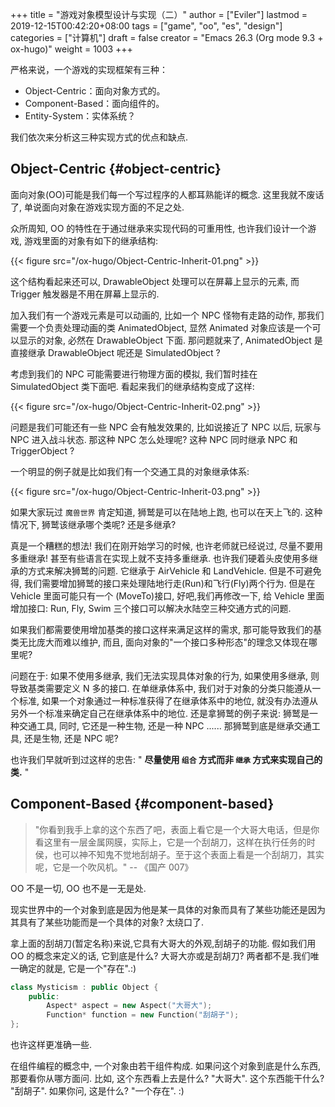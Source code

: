 +++
title = "游戏对象模型设计与实现（二）"
author = ["Eviler"]
lastmod = 2019-12-15T00:42:20+08:00
tags = ["game", "oo", "es", "design"]
categories = ["计算机"]
draft = false
creator = "Emacs 26.3 (Org mode 9.3 + ox-hugo)"
weight = 1003
+++

严格来说，一个游戏的实现框架有三种：

-   Object-Centric：面向对象方式的。
-   Component-Based：面向组件的。
-   Entity-System：实体系统？

我们依次来分析这三种实现方式的优点和缺点.

<!--more-->


## Object-Centric {#object-centric}

面向对象(OO)可能是我们每一个写过程序的人都耳熟能详的概念. 这里我就不废话了, 单说面向对象在游戏实现方面的不足之处.

众所周知, OO 的特性在于通过继承来实现代码的可重用性, 也许我们设计一个游戏, 游戏里面的对象有如下的继承结构:

{{< figure src="/ox-hugo/Object-Centric-Inherit-01.png" >}}

这个结构看起来还可以, DrawableObject 处理可以在屏幕上显示的元素, 而 Trigger 触发器是不用在屏幕上显示的.

加入我们有一个游戏元素是可以动画的, 比如一个 NPC 怪物有走路的动作, 那我们需要一个负责处理动画的类 AnimatedObject, 显然 Animated 对象应该是一个可以显示的对象,
必然在 DrawableObject 下面. 那问题就来了, AnimatedObject 是直接继承
DrawableObject 呢还是 SimulatedObject ?

考虑到我们的 NPC 可能需要进行物理方面的模拟, 我们暂时挂在 SimulatedObject 类下面吧. 看起来我们的继承结构变成了这样:

{{< figure src="/ox-hugo/Object-Centric-Inherit-02.png" >}}

问题是我们可能还有一些 NPC 会有触发效果的, 比如说接近了 NPC 以后, 玩家与 NPC 进入战斗状态. 那这种 NPC 怎么处理呢? 这种 NPC 同时继承 NPC 和 TriggerObject ?

一个明显的例子就是比如我们有一个交通工具的对象继承体系:

{{< figure src="/ox-hugo/Object-Centric-Inherit-03.png" >}}

如果大家玩过 `魔兽世界` 肯定知道, 狮鹫是可以在陆地上跑, 也可以在天上飞的. 这种情况下, 狮鹫该继承哪个类呢? 还是多继承?

真是一个糟糕的想法! 我们在刚开始学习的时候, 也许老师就已经说过, 尽量不要用多重继承! 甚至有些语言在实现上就不支持多重继承. 也许我们硬着头皮使用多继承的方式来解决狮鹫的问题. 它继承于 AirVehicle 和 LandVehicle. 但是不可避免得, 我们需要增加狮鹫的接口来处理陆地行走(Run)和飞行(Fly)两个行为. 但是在 Vehicle 里面可能只有一个
(MoveTo)接口, 好吧,我们再修改一下, 给 Vehicle 里面增加接口: Run, Fly, Swim 三个接口可以解决水陆空三种交通方式的问题.

如果我们都需要使用增加基类的接口这样来满足这样的需求, 那可能导致我们的基类无比庞大而难以维护, 而且, 面向对象的"一个接口多种形态"的理念又体现在哪里呢?

问题在于: 如果不使用多继承, 我们无法实现具体对象的行为, 如果使用多继承, 则导致基类需要定义 N 多的接口. 在单继承体系中, 我们对于对象的分类只能遵从一个标准, 如果一个对象通过一种标准获得了在继承体系中的地位, 就没有办法遵从另外一个标准来确定自己在继承体系中的地位. 还是拿狮鹫的例子来说: 狮鹫是一种交通工具, 同时, 它还是一种生物, 还是一种 NPC ...... 那狮鹫到底是继承交通工具, 还是生物, 还是 NPC 呢?

也许我们早就听到过这样的忠告: " **尽量使用 `组合` 方式而非 `继承` 方式来实现自己的类.** "


## Component-Based {#component-based}

> "你看到我手上拿的这个东西了吧，表面上看它是一个大哥大电话，但是你看这里有一层金属网膜，实际上，它是一个刮胡刀，这样在执行任务的时侯，也可以神不知鬼不觉地刮胡子。至于这个表面上看是一个刮胡刀，其实呢，它是一个吹风机。" -- 《国产 007》

OO 不是一切, OO 也不是一无是处.

现实世界中的一个对象到底是因为他是某一具体的对象而具有了某些功能还是因为其具有了某些功能而是一个具体的对象? 太绕口了.

拿上面的刮胡刀(暂定名称)来说,它具有大哥大的外观,刮胡子的功能. 假如我们用 OO 的概念来定义的话, 它到底是什么? 大哥大亦或是刮胡刀? 两者都不是.我们唯一确定的就是,
它是一个"存在".:)

```c++
class Mysticism : public Object {
    public:
        Aspect* aspect = new Aspect("大哥大");
        Function* function = new Function("刮胡子");
};
```

也许这样更准确一些.

在组件编程的概念中, 一个对象由若干组件构成. 如果问这个对象到底是什么东西, 那要看你从哪方面问. 比如, 这个东西看上去是什么? "大哥大". 这个东西能干什么? "刮胡子".
如果你问, 这是什么? "一个存在". :)

